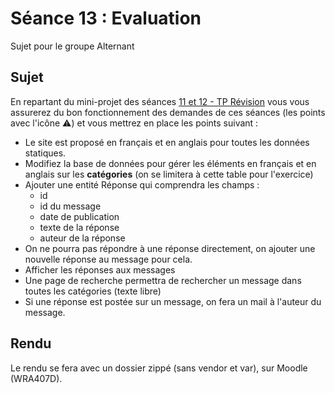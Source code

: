 # Séance 13 : Evaluation

Sujet pour le groupe Alternant

## Sujet

En repartant du mini-projet des séances [11 et 12 - TP Révision](seance-11-tp-note.md) vous vous assurerez du bon fonctionnement des demandes de ces séances (les points avec l'icône :warning:) et vous mettrez en place les points suivant :&#x20;

* Le site est proposé en français et en anglais pour toutes les données statiques.
* Modifiez la base de données pour gérer les éléments en français et en anglais sur les **catégories** (on se limitera à cette table pour l'exercice)
* Ajouter une entité Réponse qui comprendra les champs :&#x20;
  * id
  * id du message
  * date de publication
  * texte de la réponse
  * auteur de la réponse
* On ne pourra pas répondre à une réponse directement, on ajouter une nouvelle réponse au message pour cela.
* Afficher les réponses aux messages
* Une page de recherche permettra de rechercher un message dans toutes les catégories (texte libre)
* Si une réponse est postée sur un message, on fera un mail à l'auteur du message.

## Rendu

Le rendu se fera avec un dossier zippé (sans vendor et var), sur Moodle (WRA407D).

